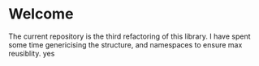 # Welcome
The current repository is the third refactoring of this library. I have spent some time genericising the structure, and namespaces to ensure max reusiblity.
yes
